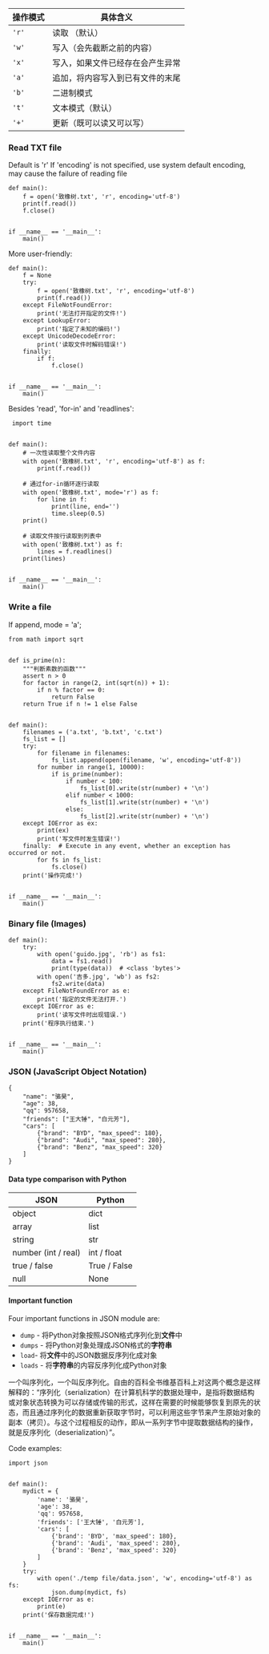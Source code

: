  操作模式 | 具体含义                         |
| -------- | -------------------------------- |
| `'r'`    | 读取 （默认）                    |
| `'w'`    | 写入（会先截断之前的内容）       |
| `'x'`    | 写入，如果文件已经存在会产生异常 |
| `'a'`    | 追加，将内容写入到已有文件的末尾 |
| `'b'`    | 二进制模式                       |
| `'t'`    | 文本模式（默认）                 |
| `'+'`    | 更新（既可以读又可以写）         |


[](./Images/file-open-mode.png)


### Read TXT file

Default is 'r'
If 'encoding' is not specified, use system default encoding, may cause the failure of reading file


    def main():
        f = open('致橡树.txt', 'r', encoding='utf-8')
        print(f.read())
        f.close()


    if __name__ == '__main__':
        main()
        
More user-friendly:
        
    def main():
        f = None
        try:
            f = open('致橡树.txt', 'r', encoding='utf-8')
            print(f.read())
        except FileNotFoundError:
            print('无法打开指定的文件!')
        except LookupError:
            print('指定了未知的编码!')
        except UnicodeDecodeError:
            print('读取文件时解码错误!')
        finally:
            if f:
                f.close()


    if __name__ == '__main__':
        main()
        
        
 Besides 'read', 'for-in' and 'readlines':

     import time


    def main():
        # 一次性读取整个文件内容
        with open('致橡树.txt', 'r', encoding='utf-8') as f:
            print(f.read())

        # 通过for-in循环逐行读取
        with open('致橡树.txt', mode='r') as f:
            for line in f:
                print(line, end='')
                time.sleep(0.5)
        print()

        # 读取文件按行读取到列表中
        with open('致橡树.txt') as f:
            lines = f.readlines()
        print(lines)


    if __name__ == '__main__':
        main()

### Write a file

If append, mode = 'a';

    from math import sqrt


    def is_prime(n):
        """判断素数的函数"""
        assert n > 0
        for factor in range(2, int(sqrt(n)) + 1):
            if n % factor == 0:
                return False
        return True if n != 1 else False


    def main():
        filenames = ('a.txt', 'b.txt', 'c.txt')
        fs_list = []
        try:
            for filename in filenames:
                fs_list.append(open(filename, 'w', encoding='utf-8'))
            for number in range(1, 10000):
                if is_prime(number):
                    if number < 100:
                        fs_list[0].write(str(number) + '\n')
                    elif number < 1000:
                        fs_list[1].write(str(number) + '\n')
                    else:
                        fs_list[2].write(str(number) + '\n')
        except IOError as ex:
            print(ex)
            print('写文件时发生错误!')
        finally:  # Execute in any event, whether an exception has occurred or not.
            for fs in fs_list:
                fs.close()
        print('操作完成!')


    if __name__ == '__main__':
        main()
        
### Binary file (Images)
    def main():
        try:
            with open('guido.jpg', 'rb') as fs1:
                data = fs1.read()
                print(type(data))  # <class 'bytes'>
            with open('吉多.jpg', 'wb') as fs2:
                fs2.write(data)
        except FileNotFoundError as e:
            print('指定的文件无法打开.')
        except IOError as e:
            print('读写文件时出现错误.')
        print('程序执行结束.')


    if __name__ == '__main__':
        main()
        
        
        
### JSON (JavaScript Object Notation)
    {
        "name": "骆昊",
        "age": 38,
        "qq": 957658,
        "friends": ["王大锤", "白元芳"],
        "cars": [
            {"brand": "BYD", "max_speed": 180},
            {"brand": "Audi", "max_speed": 280},
            {"brand": "Benz", "max_speed": 320}
        ]
    }
    
#### Data type comparison with Python
JSON|	Python
|-----|------|
|object	|dict|
|array	|list|
|string|	str|
|number (int / real)|	int / float|
|true / false|	True / False|
|null| None|

#### Important function

Four important functions in JSON module are:

* `dump` - 将Python对象按照JSON格式序列化到**文件**中
* `dumps` - 将Python对象处理成JSON格式的**字符串**
* `load`- 将**文件**中的JSON数据反序列化成对象
* `loads` - 将**字符串**的内容反序列化成Python对象



一个叫序列化，一个叫反序列化。自由的百科全书维基百科上对这两个概念是这样解释的：“序列化（serialization）在计算机科学的数据处理中，是指将数据结构或对象状态转换为可以存储或传输的形式，这样在需要的时候能够恢复到原先的状态，而且通过序列化的数据重新获取字节时，可以利用这些字节来产生原始对象的副本（拷贝）。与这个过程相反的动作，即从一系列字节中提取数据结构的操作，就是反序列化（deserialization）”。

Code examples:

    import json
    
    
    def main():
        mydict = {
            'name': '骆昊',
            'age': 38,
            'qq': 957658,
            'friends': ['王大锤', '白元芳'],
            'cars': [
                {'brand': 'BYD', 'max_speed': 180},
                {'brand': 'Audi', 'max_speed': 280},
                {'brand': 'Benz', 'max_speed': 320}
            ]
        }
        try:
            with open('./temp file/data.json', 'w', encoding='utf-8') as fs:
                json.dump(mydict, fs)
        except IOError as e:
            print(e)
        print('保存数据完成!')
    
    
    if __name__ == '__main__':
        main()
        
        





